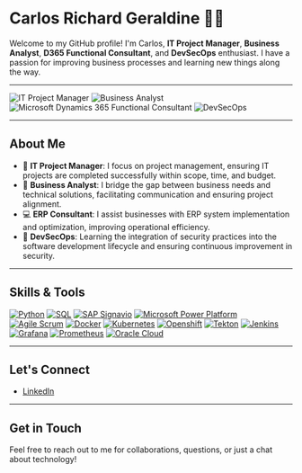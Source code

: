 # Carlos Richard Geraldine 👨‍💻

Welcome to my GitHub profile! I'm Carlos, **IT Project Manager**, **Business Analyst**, **D365 Functional Consultant**, and **DevSecOps** enthusiast. I have a passion for improving business processes and learning new things along the way.

---

![IT Project Manager](https://img.shields.io/badge/Role-Junior%20IT%20PMO-blue)
![Business Analyst](https://img.shields.io/badge/Role-Business%20Analyst-yellowgreen)
![Microsoft Dynamics 365 Functional Consultant](https://img.shields.io/badge/Role-D365%20Consultant-blueviolet)
![DevSecOps](https://img.shields.io/badge/Interest-DevSecOps-lightgrey)

---

## About Me

- 🔧 **IT Project Manager**: I focus on project management, ensuring IT projects are completed successfully within scope, time, and budget.
- 💼 **Business Analyst**: I bridge the gap between business needs and technical solutions, facilitating communication and ensuring project alignment.
- 💻 **ERP Consultant**: I assist businesses with ERP system implementation and optimization, improving operational efficiency.
- 🔐 **DevSecOps**: Learning the integration of security practices into the software development lifecycle and ensuring continuous improvement in security.

---

## Skills & Tools

[![Python](https://img.shields.io/badge/Python-%20-%23326CE5?style=flat&logo=Python)](https://www.python.org)
[![SQL](https://img.shields.io/badge/SQL-%20-%23F46800?style=flat&logo=MySQL)](https://www.mysql.com)
[![SAP Signavio](https://img.shields.io/badge/SAP%20Signavio-%20-%23326CE5?style=flat&logo=SAP)](https://www.signavio.com)
[![Microsoft Power Platform](https://img.shields.io/badge/Microsoft%20Power%20Platform-%20-%23326CE5?style=flat&logo=Microsoft)](https://www.microsoft.com/en-us/power-platform/try-free?msockid=02ad0a5063e8685016c01f2a62ad6933)
[![Agile Scrum](https://img.shields.io/badge/Scrum-red)](https://agilealliance.com)
[![Docker](https://img.shields.io/badge/Docker-%20-%232496ED?style=flat&logo=Docker)](https://www.docker.com)
[![Kubernetes](https://img.shields.io/badge/Kubernetes-%20-%23326CE5?style=flat&logo=Kubernetes)](https://kubernetes.io)
[![Openshift](https://img.shields.io/badge/OpenShift-%20-%23D73B20?style=flat&logo=OpenShift)](https://www.openshift.com)
[![Tekton](https://img.shields.io/badge/Tekton-%20-%232C6B8C?style=flat&logo=Tekton)](https://tekton.dev)
[![Jenkins](https://img.shields.io/badge/Jenkins-%20-%23D24939?style=flat&logo=Jenkins)](https://www.jenkins.io)
[![Grafana](https://img.shields.io/badge/Grafana-%20-%23F46800?style=flat&logo=Grafana)](https://grafana.com)
[![Prometheus](https://img.shields.io/badge/Prometheus-%20-%23E6522C?style=flat&logo=Prometheus)](https://prometheus.io)
[![Oracle Cloud](https://img.shields.io/badge/Oracle_Cloud-%20-%23F80000?style=flat&logo=Oracle)](https://www.oracle.com/cloud)

---

## Let's Connect

- [LinkedIn](https://www.linkedin.com/in/carlosgeraldine)  

---

## Get in Touch

Feel free to reach out to me for collaborations, questions, or just a chat about technology!
